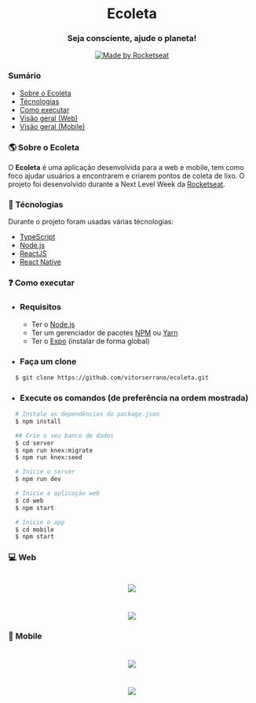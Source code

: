 <h1 align="center">Ecoleta</h1>
<h3 align="center">Seja consciente, ajude o planeta!</h3>

<p align="center">
    <a href="https://rocketseat.com.br">
        <img alt="Made by Rocketseat" src="https://img.shields.io/badge/made%20by-Rocketseat-%237519C1">
    </a>
</p>

### Sumário

- [Sobre o Ecoleta](#sobre)
- [Técnologias](#tecnologias)
- [Como executar](#como-executar)
- [Visão geral (Web)](#web)
- [Visão geral (Mobile)](#mobile)

<a id="sobre"></a>
### :earth_americas: Sobre o Ecoleta
O <strong>Ecoleta</strong> é uma aplicação desenvolvida para a web e mobile, tem como foco ajudar usuários a encontrarem e criarem pontos de coleta de lixo.
O projeto foi desenvolvido durante a Next Level Week da <a href="https://rocketseat.com.br/">Rocketseat</a>.

<a id="tecnologias"></a>
### :robot: Técnologias</h3>

Durante o projeto foram usadas várias técnologias:

- [TypeScript](https://www.typescriptlang.org/)
- [Node.js](https://nodejs.org/en/)
- [ReactJS](https://reactjs.org/)
- [React Native](https://reactnative.dev/)

<a id="como-executar"></a>
### :question: Como executar

- ### **Requisitos**

    - Ter o [Node.js](https://nodejs.org/en/)
    - Ter um gerenciador de pacotes [NPM](https://www.npmjs.com/) ou [Yarn](https://yarnpkg.com/)
    - Ter o [Expo](https://expo.io/) (instalar de forma global)

- ### Faça um clone

```sh
  $ git clone https://github.com/vitorserrano/ecoleta.git
```

- ### Execute os comandos (de preferência na ordem mostrada) 

```sh
  # Instale as dependências do package.json
  $ npm install

  ## Crie o seu banco de dados
  $ cd server
  $ npm run knex:migrate
  $ npm run knex:seed

  # Inicie o server
  $ npm run dev

  # Inicie a aplicação web
  $ cd web
  $ npm start

  # Inicie o app
  $ cd mobile
  $ npm start
```

### :computer: Web

<h1 align="center">
    <img src=".github/web1.png">
</h1>

<h1 align="center">
    <img src=".github/web2.png">
</h1>

### :iphone: Mobile

<h1 align="center">
    <img src=".github/mobile1.jpeg">
</h1>

<h1 align="center">
    <img src=".github/mobile2.jpeg">
</h1>
